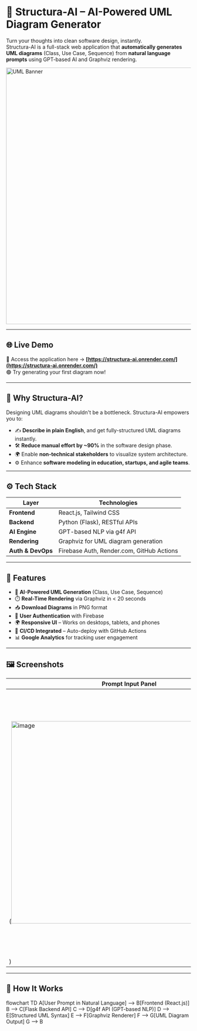 # 🧠 Structura-AI – AI-Powered UML Diagram Generator

Turn your thoughts into clean software design, instantly.  
Structura-AI is a full-stack web application that **automatically generates UML diagrams** (Class, Use Case, Sequence) from **natural language prompts** using GPT-based AI and Graphviz rendering.

<img src="https://github.com/user-attachments/assets/54a0ad77-f32a-4273-8847-2a87d9314807" alt="UML Banner" width="800" height="700"/>




---

## 🌐 Live Demo

🚀 Access the application here → **[https://structura-ai.onrender.com/](https://structura-ai.onrender.com/)**  
🟢 Try generating your first diagram now!

---

## 📌 Why Structura-AI?

Designing UML diagrams shouldn't be a bottleneck. Structura-AI empowers you to:
- ✍️ **Describe in plain English**, and get fully-structured UML diagrams instantly.
- 🛠️ **Reduce manual effort by ~90%** in the software design phase.
- 🌍 Enable **non-technical stakeholders** to visualize system architecture.
- ⚙️ Enhance **software modeling in education, startups, and agile teams**.

---

## ⚙️ Tech Stack

| Layer             | Technologies                            |
|-------------------|------------------------------------------|
| **Frontend**       | React.js, Tailwind CSS                   |
| **Backend**        | Python (Flask), RESTful APIs             |
| **AI Engine**      | GPT-based NLP via g4f API                |
| **Rendering**      | Graphviz for UML diagram generation      |
| **Auth & DevOps**  | Firebase Auth, Render.com, GitHub Actions |

---

## 🧩 Features

- 🧠 **AI-Powered UML Generation** (Class, Use Case, Sequence)
- ⏱️ **Real-Time Rendering** via Graphviz in < 20 seconds
- 📥 **Download Diagrams** in PNG format
- 🔐 **User Authentication** with Firebase
- 🌍 **Responsive UI** – Works on desktops, tablets, and phones
- 🚀 **CI/CD Integrated** – Auto-deploy with GitHub Actions
- 📊 **Google Analytics** for tracking user engagement

---

## 🖼️ Screenshots

| Prompt Input Panel                                                                                   | UML Diagram Output                                                                                   | Mobile View                                                                                             |
|------------------------------------------------------------------------------------------------------|--------------------------------------------------------------------------------------------------------|----------------------------------------------------------------------------------------------------------|
| (<img width="649" height="552" alt="image" src="https://github.com/user-attachments/assets/61676248-51c1-4d4f-b700-24502aba46b2" />    | (<img width="934" height="721" alt="image" src="https://github.com/user-attachments/assets/32acbc03-7ad3-4c67-8944-170dfaa67f90" />    | (![WhatsApp Image 2025-09-17 at 19 17 14_274a80e5](https://github.com/user-attachments/assets/cdf00602-2ef2-4446-aa30-1f999329f612)
)          |

---

## 🔄 How It Works

flowchart TD
    A[User Prompt in Natural Language] --> B[Frontend (React.js)]
    B --> C[Flask Backend API]
    C --> D[g4f API (GPT-based NLP)]
    D --> E[Structured UML Syntax]
    E --> F[Graphviz Renderer]
    F --> G[UML Diagram Output]
    G --> B

